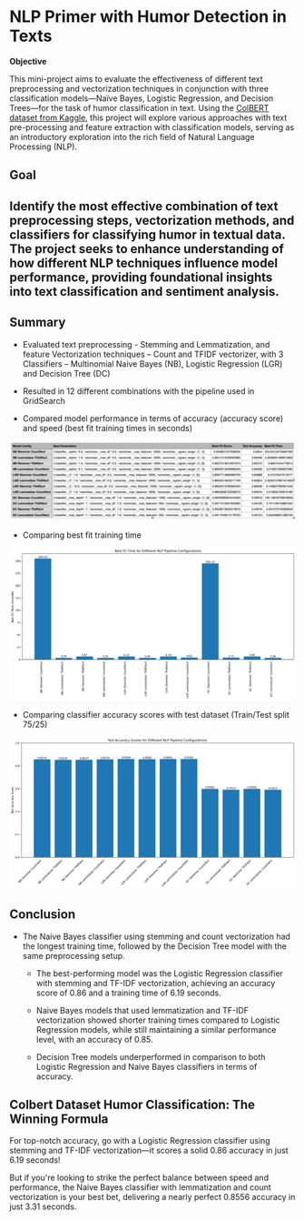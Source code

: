 # NLP Primer with Humor Detection in Texts

**Objective**

This mini-project aims to evaluate the effectiveness of different text preprocessing and vectorization techniques in conjunction with three classification models—Naïve Bayes, Logistic Regression, and Decision Trees—for the task of humor classification in text. Using the [ColBERT dataset from Kaggle](https://www.kaggle.com/datasets/deepcontractor/200k-short-texts-for-humor-detection), this project will explore various approaches with text pre-processing and feature extraction with classification models, serving as an introductory exploration into the rich field of Natural Language Processing (NLP).

## **Goal**

## Identify the most effective combination of text preprocessing steps, vectorization methods, and classifiers for classifying humor in textual data. The project seeks to enhance understanding of how different NLP techniques influence model performance, providing foundational insights into text classification and sentiment analysis.

## **Summary**

-   Evaluated text preprocessing - Stemming and Lemmatization, and feature Vectorization techniques – Count and TFIDF vectorizer, with 3 Classifiers – Multinomial Naive Bayes (NB), Logistic Regression (LGR) and Decision Tree (DC)

-   Resulted in 12 different combinations with the pipeline used in GridSearch

-   Compared model performance in terms of accuracy (accuracy score) and speed (best fit training times in seconds)

![A screenshot of a computer Description automatically generated](images/419e61adfa8722431820e656ab401669.jpeg)

-   Comparing best fit training time

![A graph with text on it Description automatically generated](images/9fcbed84084c2ecd12927ab477c401c2.png)

-   Comparing classifier accuracy scores with test dataset (Train/Test split 75/25)

![A bar graph with numbers and text Description automatically generated](images/9758393c11d8128e358f79b054739ddc.png)

## **Conclusion**

-   The Naive Bayes classifier using stemming and count vectorization had the longest training time, followed by the Decision Tree model with the same preprocessing setup.

    -   The best-performing model was the Logistic Regression classifier with stemming and TF-IDF vectorization, achieving an accuracy score of 0.86 and a training time of 6.19 seconds.

    -   Naive Bayes models that used lemmatization and TF-IDF vectorization showed shorter training times compared to Logistic Regression models, while still maintaining a similar performance level, with an accuracy of 0.85.

    -   Decision Tree models underperformed in comparison to both Logistic Regression and Naive Bayes classifiers in terms of accuracy.

## **Colbert Dataset Humor Classification: The Winning Formula**

For top-notch accuracy, go with a Logistic Regression classifier using stemming and TF-IDF vectorization—it scores a solid 0.86 accuracy in just 6.19 seconds!

But if you're looking to strike the perfect balance between speed and performance, the Naive Bayes classifier with lemmatization and count vectorization is your best bet, delivering a nearly perfect 0.8556 accuracy in just 3.31 seconds.
